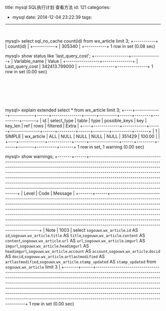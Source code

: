 title: mysql SQL执行计划 查看方法
id: 121
categories:
  - mysql
date: 2014-12-04 23:22:39
tags:
---

&nbsp;

mysql&gt; select sql_no_cache count(id) from wx_article limit 3;
+-----------+
| count(id) |
+-----------+
| 305340 |
+-----------+
1 row in set (0.08 sec)

mysql&gt; show status like 'last_query_cost';
+-----------------+---------------+
| Variable_name | Value |
+-----------------+---------------+
| Last_query_cost | 342413.799000 |
+-----------------+---------------+
1 row in set (0.00 sec)

&nbsp;

&nbsp;

&nbsp;

mysql&gt; explain extended select * from wx_article limit 3;
+----+-------------+------------+------+---------------+------+---------+------+--------+----------+-------+
| id | select_type | table | type | possible_keys | key | key_len | ref | rows | filtered | Extra |
+----+-------------+------------+------+---------------+------+---------+------+--------+----------+-------+
| 1 | SIMPLE | wx_article | ALL | NULL | NULL | NULL | NULL | 351429 | 100.00 | |
+----+-------------+------------+------+---------------+------+---------+------+--------+----------+-------+
1 row in set, 1 warning (0.00 sec)

mysql&gt; show warnings;
+-------+------+------------------------------------------------------------------------------------------------------------------------------------------------------------------------------------------------------------------------------------------------------------------------------------------------------------------------------------------------------------------------------------------------------------------------------------------------------------------------------------------------------------------------------+
| Level | Code | Message |
+-------+------+------------------------------------------------------------------------------------------------------------------------------------------------------------------------------------------------------------------------------------------------------------------------------------------------------------------------------------------------------------------------------------------------------------------------------------------------------------------------------------------------------------------------------+
| Note | 1003 | select `sogouwx`.`wx_article`.`id` AS `id`,`sogouwx`.`wx_article`.`title` AS `title`,`sogouwx`.`wx_article`.`content` AS `content`,`sogouwx`.`wx_article`.`url` AS `url`,`sogouwx`.`wx_article`.`imgurl` AS `imgurl`,`sogouwx`.`wx_article`.`headimgurl` AS `headimgurl`,`sogouwx`.`wx_article`.`account` AS `account`,`sogouwx`.`wx_article`.`docid` AS `docid`,`sogouwx`.`wx_article`.`artlastmodified` AS `artlastmodified`,`sogouwx`.`wx_article`.`stamp_updated` AS `stamp_updated` from `sogouwx`.`wx_article` limit 3 |
+-------+------+------------------------------------------------------------------------------------------------------------------------------------------------------------------------------------------------------------------------------------------------------------------------------------------------------------------------------------------------------------------------------------------------------------------------------------------------------------------------------------------------------------------------------+
1 row in set (0.00 sec)